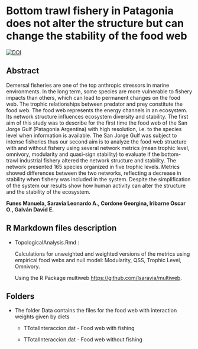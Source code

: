 #  Bottom trawl fishery in Patagonia does not alter the structure but can change the stability of the food web

[![DOI](https://zenodo.org/badge/114162751.svg)](https://zenodo.org/badge/latestdoi/114162751)

## Abstract

Demersal fisheries are one of the top anthropic stressors in marine environments. In the long term, some species are more vulnerable to fishery impacts than others, which can lead to permanent changes on the food web. The trophic relationships between predator and prey constitute the food web. The food web represents the energy channels in an ecosystem. Its network structure influences ecosystem diversity and stability.
The first aim of this study was to describe for the first time the food web of the San Jorge Gulf (Patagonia Argentina) with high resolution, i.e. to the species level when information is available. The San Jorge Gulf was subject to intense fisheries thus our second aim is to analyze the food web structure with and without fishery using several network metrics (mean trophic level, omnivory, modularity and quasi-sign stability) to evaluate if the bottom-trawl industrial fishery altered the network structure and stability.
The network presented 165 species organized in five trophic levels. Metrics showed  differences between the two networks, reflecting a decrease in stability when fishery was included in the system. Despite the simplification of the system our results show how human activity can alter the structure and the stability of the ecosystem.

**Funes Manuela, Saravia Leonardo A., Cordone Georgina, Iribarne Oscar O., Galván David E.**



## R Markdown files description



* TopologicalAnalysis.Rmd :

	Calculations for unweighted and weighted versions of the metrics using empirical food webs and null model: Modularity,  QSS, Trophic Level, Omnivory. 
	
	Using the R Package multiweb <https://github.com/lsaravia/multiweb>.

## Folders

* The folder Data contains the files for the food web with interaction weights given by diets

	* TTotalInteraccion.dat - Food web with fishing

	* TTotalInteraccion.dat - Food web without fishing

    	 